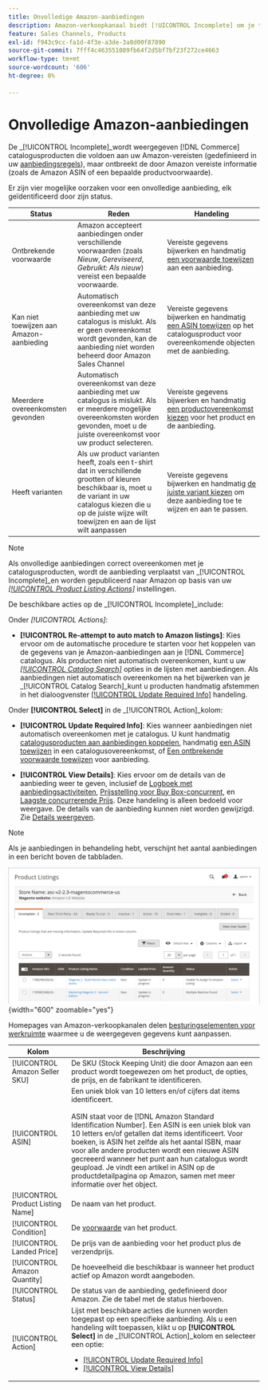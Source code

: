 ```yaml
---
title: Onvolledige Amazon-aanbiedingen
description: Amazon-verkoopkanaal biedt [!UICONTROL Incomplete] om je te helpen bepalen welke objecten in aanmerking komen voor je onvolledige Amazon-aanbiedingen en om aan deze voorwaarden te voldoen.
feature: Sales Channels, Products
exl-id: f943c9cc-fa1d-4f3e-a3de-3a8d00f87890
source-git-commit: 7fff4c463551089fb64f2d5bf7bf23f272ce4663
workflow-type: tm+mt
source-wordcount: '606'
ht-degree: 0%

---
```


# Onvolledige Amazon-aanbiedingen

De _[!UICONTROL Incomplete]_wordt weergegeven [!DNL Commerce] catalogusproducten die voldoen aan uw Amazon-vereisten (gedefinieerd in uw [aanbiedingsregels](./listing-rules.md)), maar ontbreekt de door Amazon vereiste informatie (zoals de Amazon ASIN of een bepaalde productvoorwaarde).

Er zijn vier mogelijke oorzaken voor een onvolledige aanbieding, elk geïdentificeerd door zijn status.

| Status | Reden | Handeling |
|------------------------------------|-------------------------------------------------------------------------------------------------------------------------------------------------------------------------------------------------|----------------------------------------------------------------------------------------------------------------------------------------------------------------------------------------------------------------|
| Ontbrekende voorwaarde | Amazon accepteert aanbiedingen onder verschillende voorwaarden (zoals _Nieuw_, _Gereviseerd_, _Gebruikt: Als nieuw_) vereist een bepaalde voorwaarde. | Vereiste gegevens bijwerken en handmatig [een voorwaarde toewijzen](./amazon-manually-update-incomplete-listing.md#update-required-info-missing-condition) aan een aanbieding. |
| Kan niet toewijzen aan Amazon-aanbieding | Automatisch overeenkomst van deze aanbieding met uw catalogus is mislukt. Als er geen overeenkomst wordt gevonden, kan de aanbieding niet worden beheerd door Amazon Sales Channel | Vereiste gegevens bijwerken en handmatig [een ASIN toewijzen](./amazon-manually-update-incomplete-listing.md#update-required-info-unable-to-assign-to-amazon-listing) op het catalogusproduct voor overeenkomende objecten met de aanbieding. |
| Meerdere overeenkomsten gevonden | Automatisch overeenkomst van deze aanbieding met uw catalogus is mislukt. Als er meerdere mogelijke overeenkomsten worden gevonden, moet u de juiste overeenkomst voor uw product selecteren. | Vereiste gegevens bijwerken en handmatig [een productovereenkomst kiezen](./amazon-manually-update-incomplete-listing.md#update-required-info-multiple-matches-found) voor het product en de aanbieding. |
| Heeft varianten | Als uw product varianten heeft, zoals een t-shirt dat in verschillende grootten of kleuren beschikbaar is, moet u de variant in uw catalogus kiezen die u op de juiste wijze wilt toewijzen en aan de lijst wilt aanpassen | Vereiste gegevens bijwerken en handmatig [de juiste variant kiezen](./amazon-manually-update-incomplete-listing.md#update-required-info-has-variants) om deze aanbieding toe te wijzen en aan te passen. |

>[!NOTE]
>Als onvolledige aanbiedingen correct overeenkomen met je catalogusproducten, wordt de aanbieding verplaatst van _[!UICONTROL Incomplete]_en worden gepubliceerd naar Amazon op basis van uw [_[!UICONTROL Product Listing Actions]_](./product-listing-actions.md) instellingen.

De beschikbare acties op de _[!UICONTROL Incomplete]_include:

Onder _[!UICONTROL Actions]_:

- **[!UICONTROL Re-attempt to auto match to Amazon listings]**: Kies ervoor om de automatische procedure te starten voor het koppelen van de gegevens van je Amazon-aanbiedingen aan je [!DNL Commerce] catalogus. Als producten niet automatisch overeenkomen, kunt u uw [_[!UICONTROL Catalog Search]_](./catalog-search.md) opties in de lijsten met aanbiedingen. Als aanbiedingen niet automatisch overeenkomen na het bijwerken van je _[!UICONTROL Catalog Search]_kunt u producten handmatig afstemmen in het dialoogvenster [[!UICONTROL Update Required Info]](./amazon-manually-update-incomplete-listing.md#update-required-info-multiple-matches-found) handeling.

Onder **[!UICONTROL Select]** in de _[!UICONTROL Action]_kolom:

- **[!UICONTROL Update Required Info]**: Kies wanneer aanbiedingen niet automatisch overeenkomen met je catalogus. U kunt handmatig [catalogusproducten aan aanbiedingen koppelen](./amazon-manually-update-incomplete-listing.md#update-required-info-multiple-matches-found), handmatig [een ASIN toewijzen](./amazon-manually-update-incomplete-listing.md#update-required-info-unable-to-assign-to-amazon-listing) in een catalogusovereenkomst, of [Een ontbrekende voorwaarde toewijzen](./amazon-manually-update-incomplete-listing.md#update-required-info-missing-condition) voor aanbieding.

- **[!UICONTROL View Details]**: Kies ervoor om de details van de aanbieding weer te geven, inclusief de [Logboek met aanbiedingsactiviteiten](./product-listing-details.md#listing-activity-log), [Prijsstelling voor Buy Box-concurrent](./product-listing-details.md#buy-box-competitor-pricing), en [Laagste concurrerende Prijs](./product-listing-details.md#lowest-competitor-pricing). Deze handeling is alleen bedoeld voor weergave. De details van de aanbieding kunnen niet worden gewijzigd. Zie [Details weergeven](./product-listing-details.md).

>[!NOTE]
>
>Als je aanbiedingen in behandeling hebt, verschijnt het aantal aanbiedingen in een bericht boven de tabbladen.

![Onvolledige Amazon-aanbiedingen](assets/amazon-incomplete-listings.png){width="600" zoomable="yes"}

Homepages van Amazon-verkoopkanalen delen [besturingselementen voor werkruimte](./workspace-controls.md) waarmee u de weergegeven gegevens kunt aanpassen.

| Kolom | Beschrijving |
|-----------------------------------|------------------------------------------------------------------------------------------------------------------------------------------------------------------------------------------------------------------------------------------------------------------------------------------------------------------------------------------------------------------------------------------------------------------------------------------------------------------------------------------|
| [!UICONTROL Amazon Seller SKU] | De SKU (Stock Keeping Unit) die door Amazon aan een product wordt toegewezen om het product, de opties, de prijs, en de fabrikant te identificeren. |
| [!UICONTROL ASIN] | Een uniek blok van 10 letters en/of cijfers dat items identificeert.<br><br>ASIN staat voor de [!DNL Amazon Standard Identification Number]. Een ASIN is een uniek blok van 10 letters en/of getallen dat items identificeert. Voor boeken, is ASIN het zelfde als het aantal ISBN, maar voor alle andere producten wordt een nieuwe ASIN gecreeerd wanneer het punt aan hun catalogus wordt geupload. Je vindt een artikel in ASIN op de productdetailpagina op Amazon, samen met meer informatie over het object. |
| [!UICONTROL Product Listing Name] | De naam van het product. |
| [!UICONTROL Condition] | De [voorwaarde](./product-listing-condition.md) van het product. |
| [!UICONTROL Landed Price] | De prijs van de aanbieding voor het product plus de verzendprijs. |
| [!UICONTROL Amazon Quantity] | De hoeveelheid die beschikbaar is wanneer het product actief op Amazon wordt aangeboden. |
| [!UICONTROL Status] | De status van de aanbieding, gedefinieerd door Amazon. Zie de tabel met de status hierboven. |
| [!UICONTROL Action] | Lijst met beschikbare acties die kunnen worden toegepast op een specifieke aanbieding. Als u een handeling wilt toepassen, klikt u op **[!UICONTROL Select]** in de _[!UICONTROL Action]_kolom en selecteer een optie:<ul><li>[[!UICONTROL Update Required Info]](./amazon-manually-update-incomplete-listing.md)</li><li>[[!UICONTROL View Details]](./product-listing-details.md)</li></ul> |
